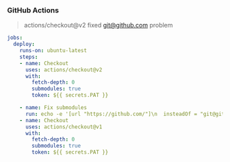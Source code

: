 
### GitHub Actions

> actions/checkout@v2 fixed git@github.com problem

```yaml
jobs:
  deploy:
    runs-on: ubuntu-latest
    steps:
    - name: Checkout
      uses: actions/checkout@v2
      with:
        fetch-depth: 0
        submodules: true
        token: ${{ secrets.PAT }}
```

```yaml
    - name: Fix submodules
      run: echo -e '[url "https://github.com/"]\n  insteadOf = "git@github.com:"' >> ~/.gitconfig
    - name: Checkout
      uses: actions/checkout@v1
      with:
        fetch-depth: 0
        submodules: true
        token: ${{ secrets.PAT }}
```
